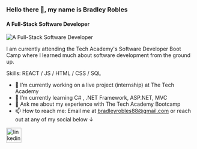 ### Hello there 👋, my name is Bradley Robles
#### A Full-Stack Software Developer
![A Full-Stack Software Developer](https://arturssmirnovs.github.io/github-profile-readme-generator/images/banner.png)

I am currently attending the Tech Academy's Software Developer Boot Camp where I learned much about software development from the ground up.

Skills: REACT / JS / HTML / CSS / SQL

- 🔭 I’m currently working on a live project (internship) at The Tech Academy 
- 🌱 I’m currently learning C# , .NET Framework, ASP.NET, MVC 
- 💬 Ask me about my experience with The Tech Academy Bootcamp 
- 📫 How to reach me: Email me at bradleyrobles88@gmail.com or reach out at any of my social below 	↓ 


[<img src='https://cdn.jsdelivr.net/npm/simple-icons@3.0.1/icons/linkedin.svg' alt='linkedin' height='40'>](https://www.linkedin.com/in/bradley-robles/)  

